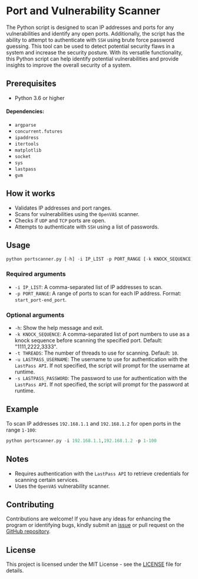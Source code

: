 # Port and Vulnerability Scanner
The Python script is designed to scan IP addresses and ports for any vulnerabilities and identify any open ports. Additionally, the script has the ability to attempt to authenticate with `SSH` using brute force password guessing. This tool can be used to detect potential security flaws in a system and increase the security posture. With its versatile functionality, this Python script can help identify potential vulnerabilities and provide insights to improve the overall security of a system.

## Prerequisites
- Python 3.6 or higher
#### Dependencies:
- `argparse`
- `concurrent.futures`
- `ipaddress`
- `itertools`
- `matplotlib`
- `socket`
- `sys`
- `lastpass`
- `gvm`
## How it works
- Validates IP addresses and port ranges.
- Scans for vulnerabilities using the `OpenVAS` scanner.
- Checks if `UDP` and `TCP` ports are open.
- Attempts to authenticate with `SSH` using a list of passwords.
## Usage
```python
python portscanner.py [-h] -i IP_LIST -p PORT_RANGE [-k KNOCK_SEQUENCE] [-t THREADS] [-u LASTPASS_USERNAME] [-s LASTPASS_PASSWORD]
```
### Required arguments
- `-i IP_LIST`: A comma-separated list of IP addresses to scan.
- `-p PORT_RANGE`: A range of ports to scan for each IP address. Format: `start_port-end_port`.
### Optional arguments
- `-h`: Show the help message and exit.
- `-k KNOCK_SEQUENCE`: A comma-separated list of port numbers to use as a knock sequence before scanning the specified port. Default: "1111,2222,3333".
- `-t THREADS`: The number of threads to use for scanning. Default: `10`.
- `-u LASTPASS_USERNAME`: The username to use for authentication with the `LastPass API`. If not specified, the script will prompt for the username at runtime.
- `-s LASTPASS_PASSWORD`: The password to use for authentication with the `LastPass API`. If not specified, the script will prompt for the password at runtime.
## Example
To scan IP addresses `192.168.1.1` and `192.168.1.2` for open ports in the range `1-100`:
```python
python portscanner.py -i 192.168.1.1,192.168.1.2 -p 1-100
```
## Notes
- Requires authentication with the `LastPass API` to retrieve credentials for scanning certain services.
- Uses the `OpenVAS` vulnerability scanner.

## Contributing
Contributions are welcome! If you have any ideas for enhancing the program or identifying bugs, kindly submit an [issue](https://github.com/TheHumanoidTyphoon/port-scanner-project/issues) or pull request on the [GitHub repository](https://github.com/TheHumanoidTyphoon/port-scanner-project).

## License
This project is licensed under the MIT License - see the [LICENSE](https://github.com/TheHumanoidTyphoon/port-scanner-project/blob/main/LICENSE) file for details.
